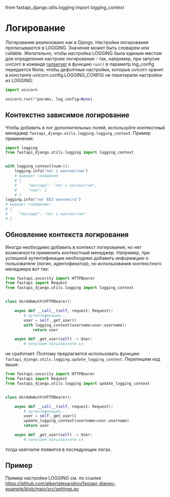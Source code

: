 from fastapi_django.utils.logging import logging_context

# Логирование

Логирование реализовано как в Django. Настройки логирования прописываются в LOGGING. Значение может быть словарем
или callable.
Желательно, чтобы настройка LOGGING была единым местом для определения настроек логирования - так, например,
при запуске uvicorn в команде [runserver](../fastapi_django/management/cli.py) в функцию `run()` в параметр log_config 
передается None, чтобы дефолтные настройки, которые uvicorn хранит в константе uvicorn.config.LOGGING_CONFIG 
не перетирали настройки из LOGGING:

```python
import uvicorn

uvicorn.run(**params, log_config=None)
```

## Контекстно зависимое логирование

Чтобы добавить в лог дополнительных полей, используйте контекстный менеджер `fastapi_django.utils.logging.logging_context`.
Пример применения:

```python
import logging
from fastapi_django.utils.logging import logging_context


with logging_context(num=1):
    logging.info("лог с контекстом")
    # выведет сообщение
    # {
    #     "message": "лог с контекстом",
    #     "num": 1
    # }
logging.info("лог БЕЗ контекста")
# выведет сообщение:
# {
#     "message": "лог с контекстом"
# }
```

## Обновление контекста логирования

Иногда необходимо добавить в контекст логирования, но нет возможности применить контекстный менеджер. Например, 
при успешной аутентификации необходимо добавить информацию о пользователе (логин, идентификатор), но использования 
контекстного менеджера вот так:

```python
from fastapi.security import HTTPBearer
from fastapi import Request
from fastapi_django.utils.logging import logging_context


class UsrAdmAuth(HTTPBearer):

    async def __call__(self, request: Request):
        # аутентификация...
        user = self._get_user()
        with logging_context(username=user.username):
            return user

    async def _get_user(self) -> User:
        # получаем пользователя кз
```

не сработает. Поэтому предлагается использовать функцию `fastapi_django.utils.logging.update_logging_context`.
Перепишем код выше:

```python
from fastapi.security import HTTPBearer
from fastapi import Request
from fastapi_django.utils.logging import update_logging_context


class UsrAdmAuth(HTTPBearer):

    async def __call__(self, request: Request):
        # аутентификация...
        user = self._get_user()
        update_logging_context(username=user.username)
        return user

    async def _get_user(self) -> User:
        # получаем пользователя кз
```

тогда username появится в последующих логах.

## Пример

Пример настройки LOGGING см. по ссылке https://github.com/albertalexandrov/fastapi-django-example/blob/main/src/settings.py
